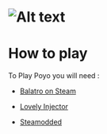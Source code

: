 # ![Alt text](https://iili.io/FxcKL7t.png)

# How to play

To Play Poyo you will need :
+ [Balatro on Steam](https://store.steampowered.com/app/2379780/Balatro/)
- [Lovely Injector](https://github.com/ethangreen-dev/lovely-injector)
+ [Steamodded](https://github.com/Steamodded/smods)
